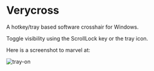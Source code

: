 # Verycross

A hotkey/tray based software crosshair for Windows.

Toggle visibility using the ScrollLock key or the tray icon.

Here is a screenshot to marvel at:

![tray-on](https://user-images.githubusercontent.com/163439/176580428-39f2f35a-7a8c-4d00-af2e-0ac24af9d8e5.png)
